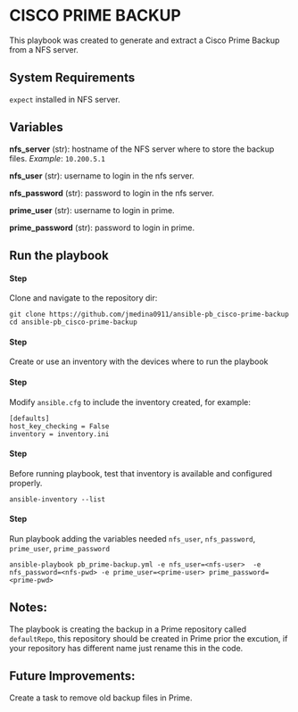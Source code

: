 CISCO PRIME BACKUP
==================
This playbook was created to generate and extract a Cisco Prime Backup from a NFS server.


System Requirements
-------------------
`expect` installed in NFS server.


Variables
---------
**nfs_server** (str):
hostname of the NFS server where to store the backup files.
*Example*: ``10.200.5.1``

**nfs_user** (str):
username to login in the nfs server.

**nfs_password** (str):
password to login in the nfs server.

**prime_user** (str):
username to login in prime.

**prime_password** (str):
password to login in prime.


Run the playbook
----------------

#### Step
Clone and navigate to the repository dir:
```
git clone https://github.com/jmedina0911/ansible-pb_cisco-prime-backup
cd ansible-pb_cisco-prime-backup
```

#### Step
Create or use an inventory with the devices where to run the playbook

#### Step
Modify `ansible.cfg` to include the inventory created, for example:
```
[defaults]
host_key_checking = False
inventory = inventory.ini
```

#### Step
Before running playbook, test that inventory is available and configured properly.
```
ansible-inventory --list
```
#### Step
Run playbook adding the variables needed `nfs_user`, `nfs_password`, `prime_user`, `prime_password`

```
ansible-playbook pb_prime-backup.yml -e nfs_user=<nfs-user>  -e nfs_password=<nfs-pwd> -e prime_user=<prime-user> prime_password=<prime-pwd>
```

Notes:
------
The playbook is creating the backup in a Prime repository called `defaultRepo`, this repository should be created in Prime prior the excution, if your repository has different name just rename this in the code.

Future Improvements:
--------------------
Create a task to remove old backup files in Prime.
